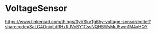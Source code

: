 # VoltageSensor

https://www.tinkercad.com/things/3yVSkvTg6hy-voltage-sensor/editel?sharecode=SaLG4OniqLdRHxRJVoBY1CssNQHBWsMrJ5wm1M4xHQY
